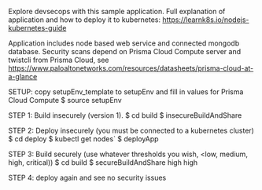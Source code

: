 Explore devsecops with this sample application.
Full explanation of application and how to deploy it to kubernetes:
   https://learnk8s.io/nodejs-kubernetes-guide

Application includes node based web service and connected mongodb database.
Security scans depend on Prisma Cloud Compute server and twistcli from Prisma Cloud, see
    https://www.paloaltonetworks.com/resources/datasheets/prisma-cloud-at-a-glance

SETUP:
copy setupEnv_template to setupEnv and fill in values for Prisma Cloud Compute 
$ source setupEnv

STEP 1: Build insecurely (version 1).
$ cd build 
$ insecureBuildAndShare 

STEP 2: Deploy insecurely (you must be connected to a kubernetes cluster)
$ cd deploy
$ kubectl get nodes`
$ deployApp

STEP 3: Build securely (use whatever thresholds you wish, <low, medium, high, critical))
$ cd build
$ secureBuildAndShare high high  

STEP 4:
deploy again and see no security issues

